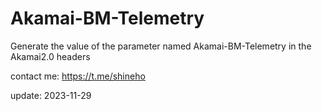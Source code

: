 # Akamai-BM-Telemetry
Generate the value of the parameter named Akamai-BM-Telemetry in the Akamai2.0 headers

contact me: https://t.me/shineho

update: 2023-11-29
